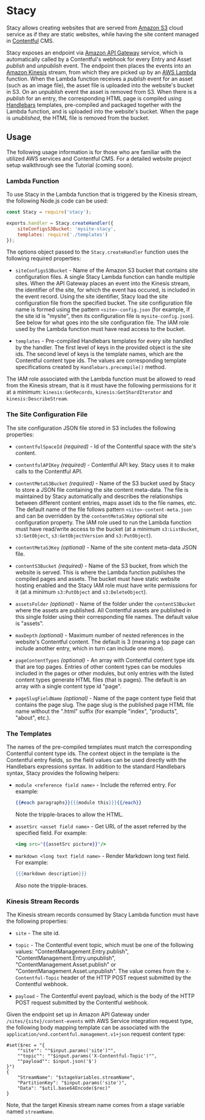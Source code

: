 # Stacy

Stacy allows creating websites that are served from [Amazon S3](https://aws.amazon.com/s3/) cloud service as if they are static websites, while having the site content managed in [Contentful](https://www.contentful.com/) CMS.

Stacy exposes an endpoint via [Amazon API Gateway](https://aws.amazon.com/api-gateway/) service, which is automatically called by a Contentful's webhook for every Entry and Asset *publish* and *unpublish* event. The endpoint then places the events into an [Amazon Kinesis](https://aws.amazon.com/kinesis/) stream, from which they are picked up by an [AWS Lambda](https://aws.amazon.com/lambda/) function. When the Lambda function receives a *publish* event for an asset (such as an image file), the asset file is uploaded into the website's bucket in S3. On an *unpublish* event the asset is removed from S3. When there is a *publish* for an entry, the corresponding HTML page is compiled using [Handlebars](http://handlebarsjs.com) templates, pre-compiled and packaged together with the Lambda function, and is uploaded into the website's bucket. When the page is *unublished*, the HTML file is removed from the bucket.

## Usage

The following usage information is for those who are familiar with the utilized AWS services and Contentful CMS. For a detailed website project setup walkthrough see the Tutorial (coming soon).

### Lambda Function

To use Stacy in the Lambda function that is triggered by the Kinesis stream, the following Node.js code can be used:

```javascript
const Stacy = require('stacy');

exports.handler = Stacy.createHandler({
	siteConfigsS3Bucket: 'mysite-stacy',
	templates: require('./templates')
});
```

The options object passed to the `Stacy.createHandler` function uses the following required properties:

* `siteConfigsS3Bucket` - Name of the Amazon S3 bucket that contains site configuration files. A single Stacy Lambda function can handle multiple sites. When the API Gateway places an event into the Kinesis stream, the identifier of the site, for which the event has occured, is included in the event record. Using the site identifier, Stacy load the site configuration file from the specified bucket. The site configuration file name is formed using the pattern `<site>-config.json` (for example, if the site id is "mysite", then its configuration file is `mysite-config.json`). See below for what goes into the site configuration file. The IAM role used by the Lambda function must have read access to the bucket.

* `templates` - Pre-compiled Handlebars templates for every site handled by the handler. The first level of keys in the provided object is the site ids. The second level of keys is the template names, which are the Contentful content type ids. The values are corresponding template specifications created by `Handlebars.precompile()` method.

The IAM role associated with the Lambda function must be allowed to read from the Kinesis stream, that is it must have the following permissions for it at a minimum: `kinesis:GetRecords`, `kinesis:GetShardIterator` and `kinesis:DescribeStream`.

### The Site Configuration File

The site configuration JSON file stored in S3 includes the following properties:

* `contentfulSpaceId` *(required)* - Id of the Contentful space with the site's content.

* `contentfulAPIKey` *(required)* - Contentful API key. Stacy uses it to make calls to the Contentful API.

* `contentMetaS3Bucket` *(required)* - Name of the S3 bucket used by Stacy to store a JSON file containing the site content meta-data. The file is maintained by Stacy automatically and describes the relationships between different content entries, maps asset ids to the file names, etc. The default name of the file follows pattern `<site>-content-meta.json` and can be overridden by the `contentMetaS3Key` optional site configuration property. The IAM role used to run the Lambda function must have read/write access to the bucket (at a minimum `s3:ListBucket`, `s3:GetObject`, `s3:GetObjectVersion` and `s3:PutObject`).

* `contentMetaS3Key` *(optional)* - Name of the site content meta-data JSON file.

* `contentS3Bucket` *(required)* - Name of the S3 bucket, from which the website is served. This is where the Lambda function publishes the compiled pages and assets. The bucket must have static website hosting enabled and the Stacy IAM role must have write permissions for it (at a minimum `s3:PutObject` and `s3:DeleteObject`).

* `assetsFolder` *(optional)* - Name of the folder under the `contentS3Bucket` where the assets are published. All Contentful assets are published in this single folder using their corresponding file names. The default value is "assets".

* `maxDepth` *(optional)* - Maximum number of nested references in the website's Contentful content. The default is 3 (meaning a top page can include another entry, which in turn can include one more).

* `pageContentTypes` *(optional)* - An array with Contentful content type ids that are top pages. Entries of other content types can be modules included in the pages or other modules, but only entries with the listed content types generate HTML files (that is pages). The default is an array with a single content type id "page".

* `pageSlugFieldName` *(optional)* - Name of the page content type field that contains the page slug. The page slug is the published page HTML file name without the ".html" suffix (for example "index", "products", "about", etc.).

### The Templates

The names of the pre-compiled templates must match the corresponding Contentful content type ids. The context object in the template is the Contentful entry fields, so the field values can be used directly with the Handlebars expressions syntax. In addition to the standard Handlebars syntax, Stacy provides the following helpers:

* `module <reference field name>` - Include the referred entry. For example:

  ```handlebars
  {{#each paragraphs}}{{{module this}}}{{/each}}
  ```

  Note the tripple-braces to allow the HTML.

* `assetSrc <asset field name>` - Get URL of the asset referred by the specified field. For example:

  ```handlebars
  <img src="{{assetSrc picture}}"/>
  ```

* `markdown <long text field name>` - Render Markdown long text field. For example:

  ```handlebars
  {{{markdown description}}}
  ```

  Also note the tripple-braces.

### Kinesis Stream Records

The Kinesis stream records consumed by Stacy Lambda function must have the following properties:

* `site` - The site id.

* `topic` - The Contentful event topic, which must be one of the following values: "ContentManagement.Entry.publish", "ContentManagement.Entry.unpublish", "ContentManagement.Asset.publish" or "ContentManagement.Asset.unpublish". The value comes from the `X-Contentful-Topic` header of the HTTP POST request submitted by the Contentful webhook.

* `payload` - The Contentful event payload, which is the body of the HTTP POST request submitted by the Contentful webhook.

Given the endpoint set up in Amazon API Gateway under `/sites/{site}/content-events` with AWS Service integration request type, the following body mapping template can be associated with the `application/vnd.contentful.management.v1+json` request content type:

```
#set($rec = "{
    ""site"": ""$input.params('site')"",
    ""topic"": ""$input.params('X-Contentful-Topic')"",
    ""payload"": $input.json('$')
}")
{
    "StreamName": "$stageVariables.streamName",
    "PartitionKey": "$input.params('site')",
    "Data": "$util.base64Encode($rec)"
}
```

Note, that the target Kinesis stream name comes from a stage variable named `streamName`.
